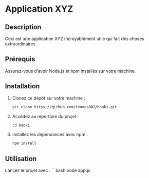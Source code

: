 # Application XYZ

## Description
Ceci est une application XYZ incroyablement utile qui fait des choses extraordinaires.

## Prérequis
Assurez-vous d'avoir Node.js et npm installés sur votre machine.

## Installation
1. Clonez ce dépôt sur votre machine :
   ```bash
   git clone https://github.com/thomasO82/booki.git
2. Accédez au répertoire du projet :
    ```bash
    cd booki
3. Installez les dépendances avec npm :
    ```bash
    npm install
## Utilisation
Lancez le projet avec : 
    ```bash
    node app.js



